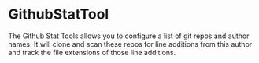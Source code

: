 GithubStatTool
===

The Github Stat Tools allows you to configure a list of git repos and author names. It will clone and scan these repos for line additions from this author and track the file extensions of those line additions.